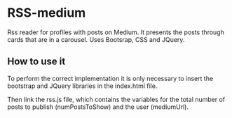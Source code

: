 # RSS-medium
Rss reader for profiles with posts on Medium. It presents the posts through cards that are in a carousel. Uses Bootsrap, CSS and JQuery.

## How to use it

To perform the correct implementation it is only necessary to insert the bootstrap and JQuery libraries in the index.html file.

Then link the rss.js file, which contains the variables for the total number of posts to publish (numPostsToShow) and the user (mediumUrl).


